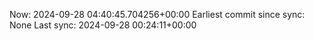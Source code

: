 Now: 2024-09-28 04:40:45.704256+00:00 Earliest commit since sync: None Last sync: 2024-09-28 00:24:11+00:00
